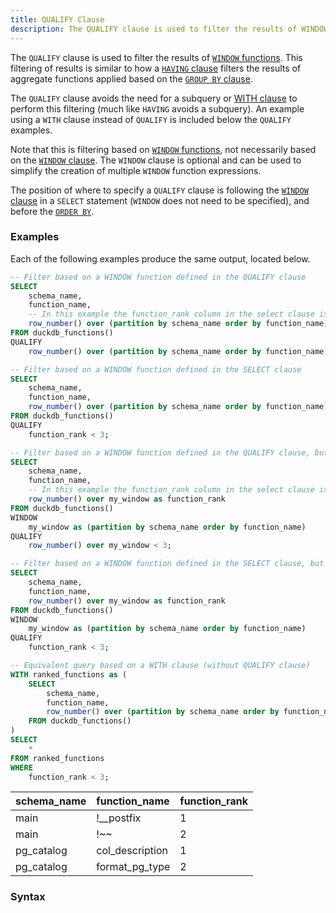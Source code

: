 ```yaml
---
title: QUALIFY Clause
description: The QUALIFY clause is used to filter the results of WINDOW functions.
---
```


The `QUALIFY` clause is used to filter the results of [`WINDOW` functions](/docs/sql/window-functions). This filtering of results is similar to how a [`HAVING` clause](/docs/sql/query-syntax/having) filters the results of aggregate functions applied based on the [`GROUP BY` clause](/docs/sql/query-syntax/groupby). 

The `QUALIFY` clause avoids the need for a subquery or [WITH clause](/docs/sql/query-syntax/with) to perform this filtering (much like `HAVING` avoids a subquery). An example using a `WITH` clause instead of `QUALIFY` is included below the `QUALIFY` examples.

Note that this is filtering based on [`WINDOW` functions](/docs/sql/window-functions), not necessarily based on the [`WINDOW` clause](/docs/sql/query-syntax/window). The `WINDOW` clause is optional and can be used to simplify the creation of multiple `WINDOW` function expressions. 

The position of where to specify a `QUALIFY` clause is following the [`WINDOW` clause](/docs/sql/query-syntax/window) in a `SELECT` statement (`WINDOW` does not need to be specified), and before the [`ORDER BY`](/docs/sql/query-syntax/orderby).

### Examples

Each of the following examples produce the same output, located below.

```sql
-- Filter based on a WINDOW function defined in the QUALIFY clause
SELECT 
    schema_name, 
    function_name, 
    -- In this example the function_rank column in the select clause is for reference 
    row_number() over (partition by schema_name order by function_name) as function_rank 
FROM duckdb_functions() 
QUALIFY 
    row_number() over (partition by schema_name order by function_name) < 3;

-- Filter based on a WINDOW function defined in the SELECT clause
SELECT 
    schema_name, 
    function_name, 
    row_number() over (partition by schema_name order by function_name) as function_rank 
FROM duckdb_functions() 
QUALIFY 
    function_rank < 3;

-- Filter based on a WINDOW function defined in the QUALIFY clause, but using the WINDOW clause
SELECT 
    schema_name, 
    function_name, 
    -- In this example the function_rank column in the select clause is for reference 
    row_number() over my_window as function_rank 
FROM duckdb_functions() 
WINDOW
    my_window as (partition by schema_name order by function_name)
QUALIFY 
    row_number() over my_window < 3;

-- Filter based on a WINDOW function defined in the SELECT clause, but using the WINDOW clause
SELECT 
    schema_name, 
    function_name, 
    row_number() over my_window as function_rank 
FROM duckdb_functions() 
WINDOW
    my_window as (partition by schema_name order by function_name)
QUALIFY 
    function_rank < 3;

-- Equivalent query based on a WITH clause (without QUALIFY clause)
WITH ranked_functions as (
    SELECT 
        schema_name, 
        function_name, 
        row_number() over (partition by schema_name order by function_name) as function_rank 
    FROM duckdb_functions() 
)
SELECT
    *
FROM ranked_functions
WHERE
    function_rank < 3;
```

| schema_name |  function_name  | function_rank |
|:---|:---|:---|
| main        | !__postfix      | 1             |
| main        | !~~             | 2             |
| pg_catalog  | col_description | 1             |
| pg_catalog  | format_pg_type  | 2             |

### Syntax
<div id="rrdiagram"></div>